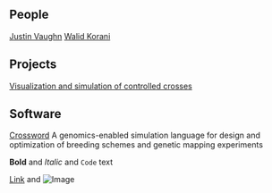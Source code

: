 ## People
[Justin Vaughn](url)
[Walid Korani](url)

## Projects

[Visualization and simulation of controlled crosses](url)




## Software

[Crossword](url)
A genomics-enabled simulation language for design and optimization of breeding schemes and genetic mapping experiments



**Bold** and _Italic_ and `Code` text

[Link](url) and ![Image](src)


